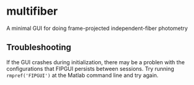 # multifiber
A minimal GUI for doing frame-projected independent-fiber photometry

## Troubleshooting
If the GUI crashes during initialization, there may be a problen with the
configurations that FIPGUI persists between sessions. Try running
`rmpref('FIPGUI')` at the Matlab command line and try again.